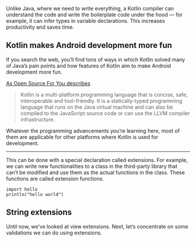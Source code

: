 [//]: # (zauthor: Sean Soper)
[//]: # (ztitle: Advanced Android Programming With Kotlin)
[//]: # (zsubtitle: Kotlin-exclusive features you should be using)
[//]: # (zimage: https://unsplash.com/photos/ZBWtD2UmMzA)
[//]: # (ztags: android, programming, kotlin)

Unlike Java, where we need to write everything, a Kotlin compiler can understand the code and write the boilerplate code under the hood — for example, it can infer types in variable declarations. This increases productivity and saves time.

## Kotlin makes Android development more fun

If you search the web, you’ll find tons of ways in which Kotlin solved many of Java’s pain points and how features of Kotlin aim to make Android development more fun.

[As Open Source For You describes](https://google.com)

> Kotlin is a multi-platform programming language that is concise, safe, interoperable and tool-friendly. It is a statically-typed programming language that runs on the Java virtual machine and can also be compiled to the JavaScript source code or can use the LLVM compiler infrastructure.

Whatever the programming advancements you’re learning here, most of them are applicable for other platforms where Kotlin is used for development.

---

This can be done with a special declaration called extensions. For example, we can write new functionalities to a class in the third-party library that can’t be modified and use them as the actual functions in the class. These functions are called extension functions.

    import hello
    println("hello world")

## String extensions

Until now, we’ve looked at view extensions. Next, let’s concentrate on some validations we can do using extensions.
